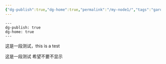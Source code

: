 ```yaml
---
{"dg-publish":true,"dg-home":true,"permalink":"/my-node1/","tags":"gardenEntry","dgPassFrontmatter":true}
---
```






```
---
dg-publish: true
dg-home: true
---
```

这是一段测试，this is a test

这是一段测试 希望不要不显示